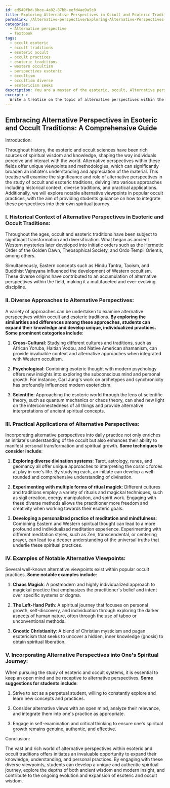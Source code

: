 ```yaml
---
id: ed549fbd-8bce-4a02-87bb-eefd4ae9a5c0
title: Exploring Alternative Perspectives in Occult and Esoteric Traditions
permalink: /Alternative-perspective/Exploring-Alternative-Perspectives-in-Occult-and-Esoteric-Traditions/
categories:
  - Alternative perspective
  - Textbook
tags:
  - occult esoteric
  - occult traditions
  - esoteric occult
  - occult practices
  - esoteric traditions
  - western occultism
  - perspectives esoteric
  - occultism
  - occultism diverse
  - esotericism seeks
description: You are a master of the esoteric, occult, Alternative perspective and education, you have written many textbooks on the subject in ways that provide students with rich and deep understanding of the subject. You are being asked to write textbook-like sections on a topic and you do it with full context, explainability, and reliability in accuracy to the true facts of the topic at hand, in a textbook style that a student would easily be able to learn from, in a rich, engaging, and contextual way. Always include relevant context (such as formulas and history), related concepts, and in a way that someone can gain deep insights from.
excerpt: > 
  Write a treatise on the topic of alternative perspectives within the study of occult and esoteric traditions, highlighting their significance and role in expanding an initiate's knowledge and understanding. Discuss various approaches to alternative perspectives, including historical context, how different traditions employ them, and their practical applications. Also, provide examples of some well-known alternative viewpoints in popular occult practices, and offer guidance to students on incorporating these perspectives into their own spiritual journey.
---
```


## Embracing Alternative Perspectives in Esoteric and Occult Traditions: A Comprehensive Guide

Introduction:

Throughout history, the esoteric and occult sciences have been rich sources of spiritual wisdom and knowledge, shaping the way individuals perceive and interact with the world. Alternative perspectives within these fields offer unique viewpoints and methodologies, which can significantly broaden an initiate's understanding and appreciation of the material. This treatise will examine the significance and role of alternative perspectives in the study of occult and esoteric traditions, delving into various approaches including historical context, diverse traditions, and practical applications. Additionally, we will explore notable alternative viewpoints in popular occult practices, with the aim of providing students guidance on how to integrate these perspectives into their own spiritual journey.

### I. **Historical Context of Alternative Perspectives in Esoteric and Occult Traditions**:

Throughout the ages, occult and esoteric traditions have been subject to significant transformation and diversification. What began as ancient Western mysteries later developed into initiatic orders such as the Hermetic Order of the Golden Dawn, Theosophical Society, and Ordo Templi Orientis, among others. 

Simultaneously, Eastern concepts such as Hindu Tantra, Taoism, and Buddhist Vajrayana influenced the development of Western occultism. These diverse origins have contributed to an accumulation of alternative perspectives within the field, making it a multifaceted and ever-evolving discipline.

### II. **Diverse Approaches to Alternative Perspectives**:

A variety of approaches can be undertaken to examine alternative perspectives within occult and esoteric traditions. **By exploring the similarities and differences among these approaches, students can expand their knowledge and develop unique, individualized practices. Some prominent categories include**:

1. ****Cross-Cultural****: Studying different cultures and traditions, such as African Yoruba, Haitian Vodou, and Native American shamanism, can provide invaluable context and alternative approaches when integrated with Western occultism.

2. ****Psychological****: Combining esoteric thought with modern psychology offers new insights into exploring the subconscious mind and personal growth. For instance, Carl Jung's work on archetypes and synchronicity has profoundly influenced modern esotericism.

3. ****Scientific****: Approaching the esoteric world through the lens of scientific theory, such as quantum mechanics or chaos theory, can shed new light on the interconnectedness of all things and provide alternative interpretations of ancient spiritual concepts.

### III. **Practical Applications of Alternative Perspectives**:

Incorporating alternative perspectives into daily practice not only enriches an initiate's understanding of the occult but also enhances their ability to manifest personal transformation and spiritual growth. **Some techniques to consider include**:

1. ****Exploring diverse divination systems****: Tarot, astrology, runes, and geomancy all offer unique approaches to interpreting the cosmic forces at play in one's life. By studying each, an initiate can develop a well-rounded and comprehensive understanding of divination.

2. ****Experimenting with multiple forms of ritual magick****: Different cultures and traditions employ a variety of rituals and magickal techniques, such as sigil creation, energy manipulation, and spirit work. Engaging with these diverse methods allows the practitioner more freedom and creativity when working towards their esoteric goals. 

3. ****Developing a personalized practice of meditation and mindfulness****: Combining Eastern and Western spiritual thought can lead to a more profound and individualized meditation experience. Experimenting with different meditation styles, such as Zen, transcendental, or centering prayer, can lead to a deeper understanding of the universal truths that underlie these spiritual practices.

### IV. **Examples of Notable Alternative Viewpoints**:

Several well-known alternative viewpoints exist within popular occult practices. **Some notable examples include**:

1. ****Chaos Magick****: A postmodern and highly individualized approach to magickal practice that emphasizes the practitioner's belief and intent over specific systems or dogma.

2. ****The Left-Hand Path****: A spiritual journey that focuses on personal growth, self-discovery, and individuation through exploring the darker aspects of human nature, often through the use of taboo or unconventional methods.

3. ****Gnostic Christianity****: A blend of Christian mysticism and pagan esotericism that seeks to uncover a hidden, inner knowledge (gnosis) to obtain spiritual liberation.

### V. **Incorporating Alternative Perspectives into One's Spiritual Journey**:

When pursuing the study of esoteric and occult systems, it is essential to keep an open mind and be receptive to alternative perspectives. **Some suggestions for students include**:

1. Strive to act as a perpetual student, willing to constantly explore and learn new concepts and practices.

2. Consider alternative views with an open mind, analyze their relevance, and integrate them into one's practice as appropriate.

3. Engage in self-examination and critical thinking to ensure one's spiritual growth remains genuine, authentic, and effective.

Conclusion:

The vast and rich world of alternative perspectives within esoteric and occult traditions offers initiates an invaluable opportunity to expand their knowledge, understanding, and personal practices. By engaging with these diverse viewpoints, students can develop a unique and authentic spiritual journey, explore the depths of both ancient wisdom and modern insight, and contribute to the ongoing evolution and expansion of esoteric and occult wisdom.
